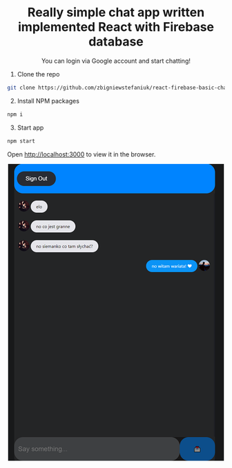 <br />
<h1 align="center"> Really simple chat app written implemented React with Firebase database </h1>


<p align="center">You can login via Google account and start chatting! </p>

1. Clone the repo
```sh
git clone https://github.com/zbigniewstefaniuk/react-firebase-basic-chat
```
2. Install NPM packages
```sh
npm i
```
3. Start app
```sh
npm start
```

Open [http://localhost:3000](http://localhost:3000) to view it in the browser.

<p align="center">
  <img src="https://github.com/zbigniewstefaniuk/zbigniewstefaniuk/blob/master/react-firebase-chat.png">
</p>



